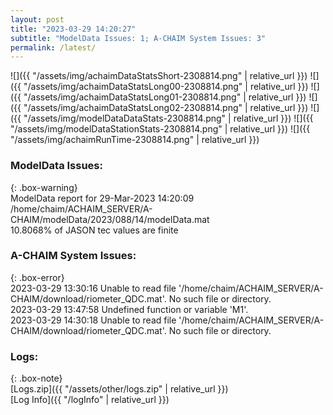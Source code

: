 ```yaml
---
layout: post
title: "2023-03-29 14:20:27"
subtitle: "ModelData Issues: 1; A-CHAIM System Issues: 3"
permalink: /latest/
---
```


![]({{ "/assets/img/achaimDataStatsShort-2308814.png" | relative_url }})
![]({{ "/assets/img/achaimDataStatsLong00-2308814.png" | relative_url }})
![]({{ "/assets/img/achaimDataStatsLong01-2308814.png" | relative_url }})
![]({{ "/assets/img/achaimDataStatsLong02-2308814.png" | relative_url }})
![]({{ "/assets/img/modelDataDataStats-2308814.png" | relative_url }})
![]({{ "/assets/img/modelDataStationStats-2308814.png" | relative_url }})
![]({{ "/assets/img/achaimRunTime-2308814.png" | relative_url }})


### ModelData Issues:  
  
{: .box-warning}  
 ModelData report for 29-Mar-2023 14:20:09   
 /home/chaim/ACHAIM_SERVER/A-CHAIM/modelData/2023/088/14/modelData.mat   
 10.8068% of JASON tec values are finite   
  
### A-CHAIM System Issues:  
  
{: .box-error}  
2023-03-29 13:30:16 Unable to read file '/home/chaim/ACHAIM_SERVER/A-CHAIM/download/riometer_QDC.mat'. No such file or directory.  
2023-03-29 13:47:58 Undefined function or variable 'M1'.  
2023-03-29 14:30:18 Unable to read file '/home/chaim/ACHAIM_SERVER/A-CHAIM/download/riometer_QDC.mat'. No such file or directory.  

### Logs:  
  
{: .box-note}  
[Logs.zip]({{ "/assets/other/logs.zip" | relative_url }})  
[Log Info]({{ "/logInfo" | relative_url }})  
